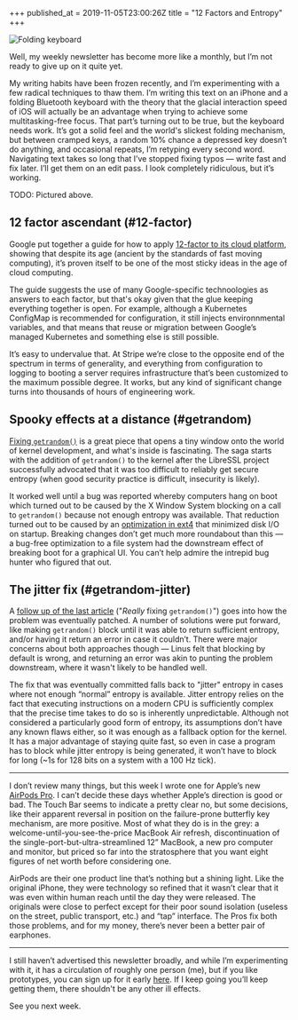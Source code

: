 +++
published_at = 2019-11-05T23:00:26Z
title = "12 Factors and Entropy"
+++

![Folding keyboard](/assets/images/nanoglyphs/003-12-factors/folding-keyboard@2x.jpg)

Well, my weekly newsletter has become more like a monthly, but I’m not ready to give up on it quite yet.

My writing habits have been frozen recently, and I’m experimenting with a few radical techniques to thaw them. I’m writing this text on an iPhone and a folding Bluetooth keyboard with the theory that the glacial interaction speed of iOS will actually be an advantage when trying to achieve some multitasking-free focus. That part’s turning out to be true, but the keyboard needs work. It’s got a solid feel and the world's slickest folding mechanism, but between cramped keys, a random 10% chance a depressed key doesn’t do anything, and occasional repeats, I’m retyping every second word. Navigating text takes so long that I’ve stopped fixing typos — write fast and fix later. I’ll get them on an edit pass. I look completely ridiculous, but it’s working.

TODO: Pictured above.

## 12 factor ascendant (#12-factor)

Google put together a guide for how to apply [12-factor to its cloud platform](https://cloud.google.com/solutions/twelve-factor-app-development-on-gcp), showing that despite its age (ancient by the standards of fast moving computing), it’s proven itself to be one of the most sticky ideas in the age of cloud computing.

The guide suggests the use of many Google-specific technoologies as answers to each factor, but that's okay given that the glue keeping everything together is open. For example, although a Kubernetes ConfigMap is recommended for configuration, it still injects environnmental variables, and that means that reuse or migration between Google’s managed Kubernetes and something else is still possible.

It’s easy to undervalue that. At Stripe we’re close to the opposite end of the spectrum in terms of generality, and everything from configuration to logging to booting a server requires infrastructure that’s been customized to the maximum possible degree. It works, but any kind of significant change turns into thousands of hours of engineering work.

## Spooky effects at a distance (#getrandom)

[Fixing `getrandom()`](https://lwn.net/Articles/800509/) is a great piece that opens a tiny window onto the world of kernel development, and what's inside is fascinating. The saga starts with the addition of `getrandom()` to the kernel after the LibreSSL project successfully advocated that it was too difficult to reliably get secure entropy (when good security practice is difficult, insecurity is likely).

It worked well until a bug was reported whereby computers hang on boot which turned out to be caused by the X Window System blocking on a call to `getrandom()` because not enough entropy was available. That reduction turned out to be caused by an [optimization in ext4](https://git.kernel.org/pub/scm/linux/kernel/git/torvalds/linux.git/commit/?id=b03755ad6f33b7b8cd7312a3596a2dbf496de6e7) that minimized disk I/O on startup. Breaking changes don’t get much more roundabout than this — a bug-free optimization to a file system had the downstream effect of breaking boot for a graphical UI. You can’t help admire the intrepid bug hunter who figured that out.

## The jitter fix (#getrandom-jitter)

A [follow up of the last article](https://lwn.net/Articles/802360/) ("_Really_ fixing `getrandom()`") goes into how the problem was eventually patched. A number of solutions were put forward, like making `getrandom()` block until it was able to return sufficient entropy, and/or having it return an error in case it couldn’t. There were major concerns about both approaches though — Linus felt that blocking by default is wrong, and returning an error was akin to punting the problem downstream, where it wasn't likely to be handled well.

The fix that was eventually committed falls back to "jitter" entropy in cases where not enough “normal” entropy is available. Jitter entropy relies on the fact that executing instructions on a modern CPU is sufficiently complex that the precise time takes to do so is inherently unpredictable. Although not considered a particularly good form of entropy, its assumptions don’t have any known flaws either, so it was enough as a fallback option for the kernel. It has a major advantage of staying quite fast, so even in case a program has to block while jitter entropy is being generated, it won’t have to block for long (~1s for 128 bits on a system with a 100 Hz tick).

---

I don’t review many things, but this week I wrote one for Apple’s new [AirPods Pro](/fragments/airpod-pros). I can’t decide these days whether Apple’s direction is good or bad. The Touch Bar seems to indicate a pretty clear no, but some decisions, like their apparent reversal in position on the failure-prone butterfly key mechanism, are more positive. Most of what they do is in the grey: a welcome-until-you-see-the-price MacBook Air refresh, discontinuation of the single-port-but-ultra-streamlined 12” MacBook, a new pro computer and monitor, but priced so far into the stratosphere that you want eight figures of net worth before considering one.

AirPods are their one product line that’s nothing but a shining light. Like the original iPhone, they were technology so refined that it wasn’t clear that it was even within human reach until the day they were released. The originals were close to perfect except for their poor sound isolation (useless on the street, public transport, etc.) and “tap” interface. The Pros fix both those problems, and for my money, there’s never been a better pair of earphones.

---

I still haven’t advertised this newsletter broadly, and while I’m experimenting with it, it has a circulation of roughly one person (me), but if you like prototypes, you can sign up for it early [here](http://nanoglyph-signup.herokuapp.com). If I keep going you’ll keep getting them, there shouldn't be any other ill effects.

See you next week.
